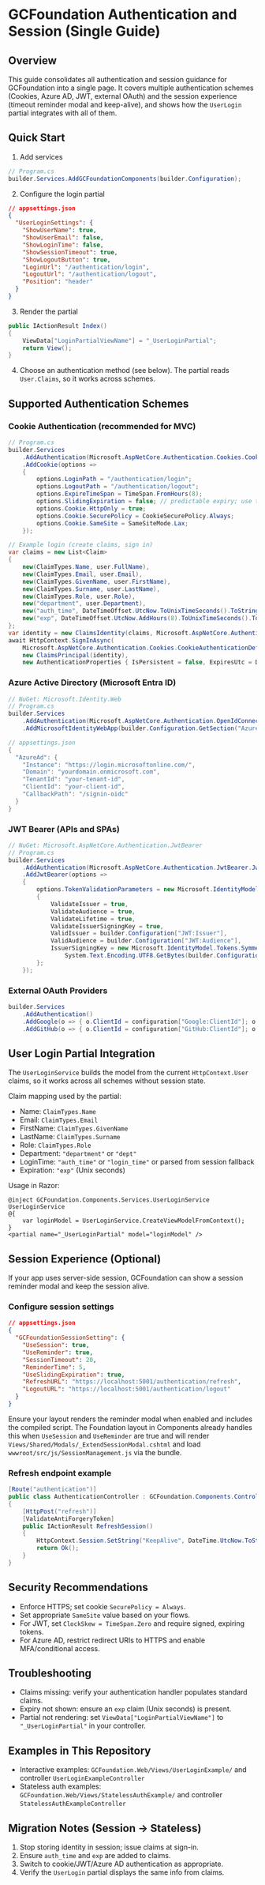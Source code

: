 # GCFoundation Authentication and Session (Single Guide)

## Overview

This guide consolidates all authentication and session guidance for GCFoundation into a single page. It covers multiple authentication schemes (Cookies, Azure AD, JWT, external OAuth) and the session experience (timeout reminder modal and keep-alive), and shows how the `UserLogin` partial integrates with all of them.

## Quick Start

1. Add services
```csharp
// Program.cs
builder.Services.AddGCFoundationComponents(builder.Configuration);
```

2. Configure the login partial
```json
// appsettings.json
{
  "UserLoginSettings": {
    "ShowUserName": true,
    "ShowUserEmail": false,
    "ShowLoginTime": false,
    "ShowSessionTimeout": true,
    "ShowLogoutButton": true,
    "LoginUrl": "/authentication/login",
    "LogoutUrl": "/authentication/logout",
    "Position": "header"
  }
}
```

3. Render the partial
```csharp
public IActionResult Index()
{
    ViewData["LoginPartialViewName"] = "_UserLoginPartial";
    return View();
}
```

4. Choose an authentication method (see below). The partial reads `User.Claims`, so it works across schemes.

## Supported Authentication Schemes

### Cookie Authentication (recommended for MVC)

```csharp
// Program.cs
builder.Services
    .AddAuthentication(Microsoft.AspNetCore.Authentication.Cookies.CookieAuthenticationDefaults.AuthenticationScheme)
    .AddCookie(options =>
    {
        options.LoginPath = "/authentication/login";
        options.LogoutPath = "/authentication/logout";
        options.ExpireTimeSpan = TimeSpan.FromHours(8);
        options.SlidingExpiration = false; // predictable expiry; use true for sliding
        options.Cookie.HttpOnly = true;
        options.Cookie.SecurePolicy = CookieSecurePolicy.Always;
        options.Cookie.SameSite = SameSiteMode.Lax;
    });

// Example login (create claims, sign in)
var claims = new List<Claim>
{
    new(ClaimTypes.Name, user.FullName),
    new(ClaimTypes.Email, user.Email),
    new(ClaimTypes.GivenName, user.FirstName),
    new(ClaimTypes.Surname, user.LastName),
    new(ClaimTypes.Role, user.Role),
    new("department", user.Department),
    new("auth_time", DateTimeOffset.UtcNow.ToUnixTimeSeconds().ToString()),
    new("exp", DateTimeOffset.UtcNow.AddHours(8).ToUnixTimeSeconds().ToString())
};
var identity = new ClaimsIdentity(claims, Microsoft.AspNetCore.Authentication.Cookies.CookieAuthenticationDefaults.AuthenticationScheme);
await HttpContext.SignInAsync(
    Microsoft.AspNetCore.Authentication.Cookies.CookieAuthenticationDefaults.AuthenticationScheme,
    new ClaimsPrincipal(identity),
    new AuthenticationProperties { IsPersistent = false, ExpiresUtc = DateTimeOffset.UtcNow.AddHours(8) });
```

### Azure Active Directory (Microsoft Entra ID)

```csharp
// NuGet: Microsoft.Identity.Web
// Program.cs
builder.Services
    .AddAuthentication(Microsoft.AspNetCore.Authentication.OpenIdConnect.OpenIdConnectDefaults.AuthenticationScheme)
    .AddMicrosoftIdentityWebApp(builder.Configuration.GetSection("AzureAd"));

// appsettings.json
{
  "AzureAd": {
    "Instance": "https://login.microsoftonline.com/",
    "Domain": "yourdomain.onmicrosoft.com",
    "TenantId": "your-tenant-id",
    "ClientId": "your-client-id",
    "CallbackPath": "/signin-oidc"
  }
}
```

### JWT Bearer (APIs and SPAs)

```csharp
// NuGet: Microsoft.AspNetCore.Authentication.JwtBearer
// Program.cs
builder.Services
    .AddAuthentication(Microsoft.AspNetCore.Authentication.JwtBearer.JwtBearerDefaults.AuthenticationScheme)
    .AddJwtBearer(options =>
    {
        options.TokenValidationParameters = new Microsoft.IdentityModel.Tokens.TokenValidationParameters
        {
            ValidateIssuer = true,
            ValidateAudience = true,
            ValidateLifetime = true,
            ValidateIssuerSigningKey = true,
            ValidIssuer = builder.Configuration["JWT:Issuer"],
            ValidAudience = builder.Configuration["JWT:Audience"],
            IssuerSigningKey = new Microsoft.IdentityModel.Tokens.SymmetricSecurityKey(
                System.Text.Encoding.UTF8.GetBytes(builder.Configuration["JWT:Key"]))
        };
    });
```

### External OAuth Providers

```csharp
builder.Services
    .AddAuthentication()
    .AddGoogle(o => { o.ClientId = configuration["Google:ClientId"]; o.ClientSecret = configuration["Google:ClientSecret"]; })
    .AddGitHub(o => { o.ClientId = configuration["GitHub:ClientId"]; o.ClientSecret = configuration["GitHub:ClientSecret"]; });
```

## User Login Partial Integration

The `UserLoginService` builds the model from the current `HttpContext.User` claims, so it works across all schemes without session state.

Claim mapping used by the partial:

- Name: `ClaimTypes.Name`
- Email: `ClaimTypes.Email`
- FirstName: `ClaimTypes.GivenName`
- LastName: `ClaimTypes.Surname`
- Role: `ClaimTypes.Role`
- Department: `"department"` or `"dept"`
- LoginTime: `"auth_time"` or `"login_time"` or parsed from session fallback
- Expiration: `"exp"` (Unix seconds)

Usage in Razor:

```razor
@inject GCFoundation.Components.Services.UserLoginService UserLoginService
@{
    var loginModel = UserLoginService.CreateViewModelFromContext();
}
<partial name="_UserLoginPartial" model="loginModel" />
```

## Session Experience (Optional)

If your app uses server-side session, GCFoundation can show a session reminder modal and keep the session alive.

### Configure session settings
```json
// appsettings.json
{
  "GCFoundationSessionSetting": {
    "UseSession": true,
    "UseReminder": true,
    "SessionTimeout": 20,
    "ReminderTime": 5,
    "UseSlidingExpiration": true,
    "RefreshURL": "https://localhost:5001/authentication/refresh",
    "LogoutURL": "https://localhost:5001/authentication/logout"
  }
}
```

Ensure your layout renders the reminder modal when enabled and includes the compiled script. The Foundation layout in Components already handles this when `UseSession` and `UseReminder` are true and will render `Views/Shared/Modals/_ExtendSessionModal.cshtml` and load `wwwroot/src/js/SessionManagement.js` via the bundle.

### Refresh endpoint example
```csharp
[Route("authentication")]
public class AuthenticationController : GCFoundation.Components.Controllers.GCFoundationBaseController
{
    [HttpPost("refresh")]
    [ValidateAntiForgeryToken]
    public IActionResult RefreshSession()
    {
        HttpContext.Session.SetString("KeepAlive", DateTime.UtcNow.ToString("o", CultureInfo.InvariantCulture));
        return Ok();
    }
}
```

## Security Recommendations

- Enforce HTTPS; set cookie `SecurePolicy = Always`.
- Set appropriate `SameSite` value based on your flows.
- For JWT, set `ClockSkew = TimeSpan.Zero` and require signed, expiring tokens.
- For Azure AD, restrict redirect URIs to HTTPS and enable MFA/conditional access.

## Troubleshooting

- Claims missing: verify your authentication handler populates standard claims.
- Expiry not shown: ensure an `exp` claim (Unix seconds) is present.
- Partial not rendering: set `ViewData["LoginPartialViewName"]` to `"_UserLoginPartial"` in your controller.

## Examples in This Repository

- Interactive examples: `GCFoundation.Web/Views/UserLoginExample/` and controller `UserLoginExampleController`
- Stateless auth examples: `GCFoundation.Web/Views/StatelessAuthExample/` and controller `StatelessAuthExampleController`

## Migration Notes (Session → Stateless)

1. Stop storing identity in session; issue claims at sign-in.
2. Ensure `auth_time` and `exp` are added to claims.
3. Switch to cookie/JWT/Azure AD authentication as appropriate.
4. Verify the `UserLogin` partial displays the same info from claims.



